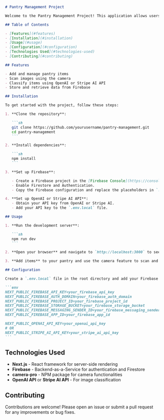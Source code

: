 ````markdown
# Pantry Management Project

Welcome to the Pantry Management Project! This application allows users to add items to their pantry, scan images using a camera, and classify these items using the OpenAI or Stripe AI API. The project is built with Next.js and uses Firebase for data storage and authentication.

## Table of Contents

- [Features](#features)
- [Installation](#installation)
- [Usage](#usage)
- [Configuration](#configuration)
- [Technologies Used](#technologies-used)
- [Contributing](#contributing)

## Features

- Add and manage pantry items
- Scan images using the camera
- Classify items using OpenAI or Stripe AI API
- Store and retrieve data from Firebase

## Installation

To get started with the project, follow these steps:

1. **Clone the repository**:

   ```sh
   git clone https://github.com/yourusername/pantry-management.git
   cd pantry-management
   ```

2. **Install dependencies**:

   ```sh
   npm install
   ```

3. **Set up Firebase**:

   - Create a Firebase project in the [Firebase Console](https://console.firebase.google.com/).
   - Enable Firestore and Authentication.
   - Copy the Firebase configuration and replace the placeholders in `.env.local` file.

4. **Set up OpenAI or Stripe AI API**:
   - Obtain your API key from OpenAI or Stripe AI.
   - Add your API key to the `.env.local` file.

## Usage

1. **Run the development server**:

   ```sh
   npm run dev
   ```

2. **Open your browser** and navigate to `http://localhost:3000` to see the application in action.

3. **Add items** to your pantry and use the camera feature to scan and classify items.

## Configuration

Create a `.env.local` file in the root directory and add your Firebase and API configuration:

```env
NEXT_PUBLIC_FIREBASE_API_KEY=your_firebase_api_key
NEXT_PUBLIC_FIREBASE_AUTH_DOMAIN=your_firebase_auth_domain
NEXT_PUBLIC_FIREBASE_PROJECT_ID=your_firebase_project_id
NEXT_PUBLIC_FIREBASE_STORAGE_BUCKET=your_firebase_storage_bucket
NEXT_PUBLIC_FIREBASE_MESSAGING_SENDER_ID=your_firebase_messaging_sender_id
NEXT_PUBLIC_FIREBASE_APP_ID=your_firebase_app_id

NEXT_PUBLIC_OPENAI_API_KEY=your_openai_api_key
# OR
NEXT_PUBLIC_STRIPE_AI_API_KEY=your_stripe_ai_api_key
```
````

## Technologies Used

- **Next.js** - React framework for server-side rendering
- **Firebase** - Backend-as-a-Service for authentication and Firestore
- **camera-pro** - NPM package for camera functionalities
- **OpenAI API** or **Stripe AI API** - For image classification

## Contributing

Contributions are welcome! Please open an issue or submit a pull request for any improvements or bug fixes.
